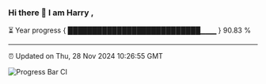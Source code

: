 ### Hi there 👋 I am Harry , 

⏳ Year progress { ███████████████████████████▁▁▁ } 90.83 %

---

⏰ Updated on Thu, 28 Nov 2024 10:26:55 GMT

![Progress Bar CI](https://github.com/duykhang68/duykhang68/workflows/Progress%20Bar%20CI/badge.svg)
